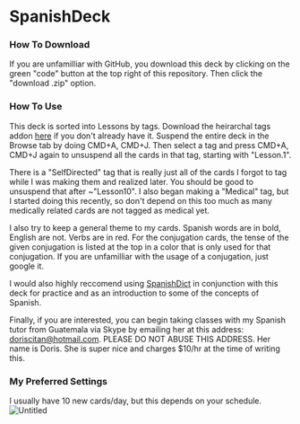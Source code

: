 # SpanishDeck


### How To Download
If you are unfamilliar with GitHub, you download this deck by clicking on the green "code" button at the top right of this repository.  Then click the "download .zip" option.

### How To Use
This deck is sorted into Lessons by tags.  Download the heirarchal tags addon [here](https://ankiweb.net/shared/info/594329229) if you don't already have it. Suspend the entire deck in the Browse tab by doing CMD+A, CMD+J.  Then select a tag and press CMD+A, CMD+J again to unsuspend all the cards in that tag, starting with "Lesson.1".  

There is a "SelfDirected" tag that is really just all of the cards I forgot to tag while I was making them and realized later.  You should be good to unsuspend that after ~"Lesson10".  I also began making a "Medical" tag, but I started doing this recently, so don't depend on this too much as many medically related cards are not tagged as medical yet.

I also try to keep a general theme to my cards.  Spanish words are in bold, English are not.  Verbs are in red.  For the conjugation cards, the tense of the given conjugation is listed at the top in a color that is only used for that conjugation.  If you are unfamilliar with the usage of a conjugation, just google it.

I would also highly reccomend using [SpanishDict](https://www.spanishdict.com/) in conjunction with this deck for practice and as an introduction to some of the concepts of Spanish.

Finally, if you are interested, you can begin taking classes with my Spanish tutor from Guatemala via Skype by emailing her at this address: 
doriscitan@hotmail.com.  PLEASE DO NOT ABUSE THIS ADDRESS.  Her name is Doris.  She is super nice and charges $10/hr at the time of writing this.

### My Preferred Settings
I usually have 10 new cards/day, but this depends on your schedule.
![Untitled](https://user-images.githubusercontent.com/63984796/117141785-f0a7a280-ad7c-11eb-8f8b-c7716773d6ac.png)
